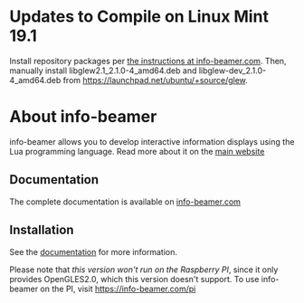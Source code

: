 Updates to Compile on Linux Mint 19.1
=====================================
Install repository packages per [the instructions at info-beamer.com](https://info-beamer.com/doc/info-beamer#opensourceversion). Then, manually install libglew2.1_2.1.0-4_amd64.deb and libglew-dev_2.1.0-4_amd64.deb from https://launchpad.net/ubuntu/+source/glew.


About info-beamer
=================

info-beamer allows you to develop interactive information displays using
the Lua programming language. Read more about it on the [main website](http://info-beamer.org/)

Documentation
-------------

The complete documentation is available on [info-beamer.com](https://info-beamer.com/doc/info-beamer)

Installation
------------

See the [documentation](https://info-beamer.com/doc/info-beamer#installing-info-beamer) for more information.

Please note that *this version won't run on the Raspberry PI*, since it only provides OpenGLES2.0, which this
version doesn't support. To use info-beamer on the PI, visit https://info-beamer.com/pi
